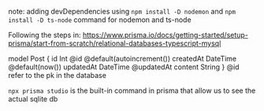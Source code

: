 note:
adding devDependencies using
`npm install -D nodemon` and `npm install -D ts-node` command for nodemon and ts-node

Following the steps in:
https://www.prisma.io/docs/getting-started/setup-prisma/start-from-scratch/relational-databases-typescript-mysql

model Post {
id Int @id @default(autoincrement())
createdAt DateTime @default(now())
updatedAt DateTime @updatedAt
content String
}
@id refer to the pk in the database

`npx prisma studio` is the built-in command in prisma that allow us to see the actual sqlite db
